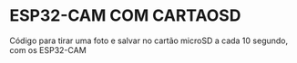 # ESP32-CAM COM CARTAOSD

Código para tirar uma foto e salvar no cartão microSD a cada 10 segundo, com os ESP32-CAM
